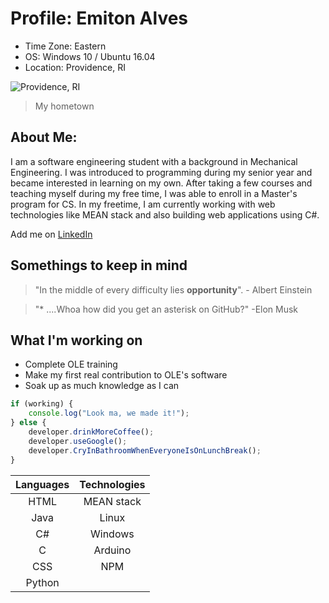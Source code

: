 # Profile: Emiton Alves  
* Time Zone: Eastern 
* OS: Windows 10 / Ubuntu 16.04
* Location: Providence, RI

![Providence, RI](https://c.o0bg.com/rf/image_960w/Boston/2011-2020/2016/05/17/BostonGlobe.com/Travel/Images/ProvidenceA2.jpg)
> My hometown

## About Me:
I am a software engineering student with a background in Mechanical Engineering. I was introduced to programming during my senior year and became interested in learning on my own. After taking a few courses and teaching myself during my free time, I was able to enroll in a Master's program for CS. In my freetime, I am currently working with web technologies like MEAN stack and also building web applications using C#.

Add me on [LinkedIn](https://www.linkedin.com/in/emiton-alves-4b418672/)

## Somethings to keep in mind
> "In the middle of every difficulty lies **opportunity**". - Albert Einstein

>"\* ....Whoa how did you get an asterisk on GitHub?" -Elon Musk

## What I'm working on
- Complete OLE training
- Make my first real contribution to OLE's software
- Soak up as much knowledge as I can


```javascript
if (working) {
    console.log("Look ma, we made it!");
} else {
    developer.drinkMoreCoffee();
    developer.useGoogle();
    developer.CryInBathroomWhenEveryoneIsOnLunchBreak();
}
```

Languages | Technologies
:---------: | :------------:
HTML | MEAN stack
Java | Linux 
C# | Windows
C | Arduino
CSS | NPM
Python |
